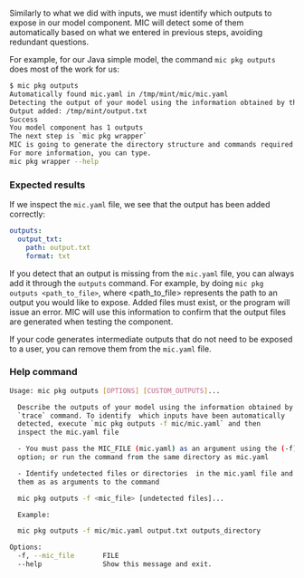 Similarly to what we did with inputs, we must identify which outputs to expose in our model component. MIC will detect some of them automatically based on what we entered in previous steps, avoiding redundant questions.

For example, for our Java simple model, the command `mic pkg outputs` does most of the work for us:

```bash
$ mic pkg outputs
Automatically found mic.yaml in /tmp/mint/mic/mic.yaml
Detecting the output of your model using the information obtained by the `trace` command.
Output added: /tmp/mint/output.txt
Success
You model component has 1 outputs
The next step is `mic pkg wrapper`
MIC is going to generate the directory structure and commands required to run your model.
For more information, you can type.
mic pkg wrapper --help
```

### Expected results
If we inspect the `mic.yaml` file, we see that the output has been added correctly:

```yaml
outputs:
  output_txt:
    path: output.txt
    format: txt
```

If you detect that an output is missing from the `mic.yaml` file, you can always add it through the `outputs` command. For example, by doing `mic pkg outputs <path_to_file>`, where <path_to_file> represents the path to an output you would like to expose. Added files must exist, or the program will issue an error. MIC will use this information to confirm that the output files are generated when testing the component.

If your code generates intermediate outputs that do not need to be exposed to a user, you can remove them from the `mic.yaml` file. 

### Help command

```bash
Usage: mic pkg outputs [OPTIONS] [CUSTOM_OUTPUTS]...

  Describe the outputs of your model using the information obtained by the
  `trace` command. To identify  which inputs have been automatically
  detected, execute `mic pkg outputs -f mic/mic.yaml` and then
  inspect the mic.yaml file

  - You must pass the MIC_FILE (mic.yaml) as an argument using the (-f)
  option; or run the command from the same directory as mic.yaml

  - Identify undetected files or directories  in the mic.yaml file and pass
  them as as arguments to the command

  mic pkg outputs -f <mic_file> [undetected files]...

  Example:

  mic pkg outputs -f mic/mic.yaml output.txt outputs_directory

Options:
  -f, --mic_file       FILE
  --help               Show this message and exit.
```
